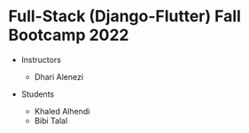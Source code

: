 # Full-Stack (Django-Flutter) Fall Bootcamp 2022

- Instructors

  - Dhari Alenezi

- Students
  - Khaled Alhendi
  - Bibi Talal
